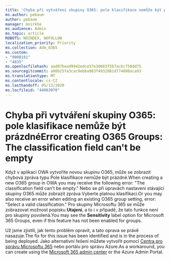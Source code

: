 ```yaml
---
title: 'Chyba při vytváření skupiny O365: pole klasifikace nemůže být prázdné'
ms.author: pebaum
author: pebaum
manager: mnirkhe
ms.audience: Admin
ms.topic: article
ROBOTS: NOINDEX, NOFOLLOW
localization_priority: Priority
ms.collection: Adm_O365
ms.custom:
- "9000181"
- "4835"
ms.openlocfilehash: aad87bead9942edce57e30683f5b7acbc750dd75
ms.sourcegitcommit: a98b25fa3cac9ebba983f4932881d774880aca93
ms.translationtype: MT
ms.contentlocale: cs-CZ
ms.lasthandoff: 05/13/2020
ms.locfileid: "44063070"
---
```

# <a name="error-creating-o365-groups-the-classification-field-cant-be-empty"></a><span data-ttu-id="5cc02-102">Chyba při vytváření skupiny O365: pole klasifikace nemůže být prázdné</span><span class="sxs-lookup"><span data-stu-id="5cc02-102">Error creating O365 Groups: The classification field can't be empty</span></span>

<span data-ttu-id="5cc02-103">Když v aplikaci OWA vytvoříte novou skupinu O365, může se zobrazit chybová zpráva typu Pole klasifikace nemůže být prázdné.</span><span class="sxs-lookup"><span data-stu-id="5cc02-103">When creating a new O365 group in OWA you may receive the following error: "The classification field can't be empty."</span></span>  <span data-ttu-id="5cc02-104">Nebo se při úpravách nastavení stávající skupiny O365 může zobrazit zpráva Vyberte platnou klasifikaci.</span><span class="sxs-lookup"><span data-stu-id="5cc02-104">Or you may also receive an error when editing an existing O365 group setting, error: "Select a valid classification."</span></span>   <span data-ttu-id="5cc02-105">Pro skupiny Microsoftu 365 se může zobrazovat možnost popisku **Utajení**, a to i v případě, že tato funkce není pro skupiny povolená.</span><span class="sxs-lookup"><span data-stu-id="5cc02-105">You may see the **Sensitivity** label option for Microsoft 365 Groups, even if this feature has not been enabled for groups.</span></span>

<span data-ttu-id="5cc02-106">Už jsme zjistili, jak tento problém opravit, a tato oprava se právě nasazuje.</span><span class="sxs-lookup"><span data-stu-id="5cc02-106">The fix for this issue has been identified and is in the process of being deployed.</span></span>  <span data-ttu-id="5cc02-107">Jako alternativní řešení můžete vytvořit pomocí [Centra pro správu Microsoftu 365](https://docs.microsoft.com/microsoft-365/admin/create-groups/create-groups?view=o365-worldwide) nebo portálu pro správu Azure.</span><span class="sxs-lookup"><span data-stu-id="5cc02-107">As a workaround, you can create using the [Microsoft 365 admin center](https://docs.microsoft.com/microsoft-365/admin/create-groups/create-groups?view=o365-worldwide) or the Azure Admin Portal.</span></span>
